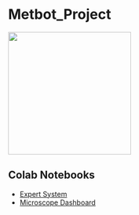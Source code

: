 # Metbot_Project
<img src="https://fiverr-res.cloudinary.com/images/t_main1,q_auto,f_auto,q_auto,f_auto/gigs/148539288/original/1baf1402c9d7d6575bf960f9c17d460b0d140248/automate-your-daily-tasks-via-python-script.png" width="250px">

## Colab Notebooks

* [Expert System](https://colab.research.google.com/drive/1eaELOoafsHd9c0nKaFxzcKvLv1aY4222#scrollTo=NP4rxbqM4c8t)
* [Microscope Dashboard](https://colab.research.google.com/drive/1x6xlyB0sNE_4gjM3hTEXv8F0uRf4CFNy#scrollTo=k1CqQQ1i86ZH)
